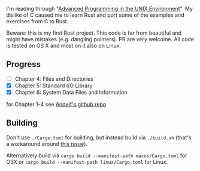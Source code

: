 I'm reading through "[Advanced Programming in the UNIX Environment](https://www.amazon.com/dp/0321637739)". My dislike of C caused me to learn Rust and port some of the examples and exercises from C to Rust.

Beware: this is my first Rust project. This code is far from beautiful and might have mistakes (e.g. dangling pointers). PR are *very* welcome. All code is tested on OS X and most on it also on Linux.

## Progress

- [ ] Chapter 4: Files and Directories
- [x] Chapter 5: Standard I/O Library
- [x] Chapter 6: System Data Files and Information

for Chapter 1-4 see [Andelf's github repo](https://github.com/andelf/rust-apue)

## Building

Don't use `./Cargo.toml` for building, but instead build via `./build.sh` (that's a workaround around [this issue](https://github.com/rust-lang/cargo/issues/3138)).

Alternatively build via `cargo build --manifest-path macos/Cargo.toml` for OSX or `cargo build --manifest-path linux/Cargo.toml` for Linux.